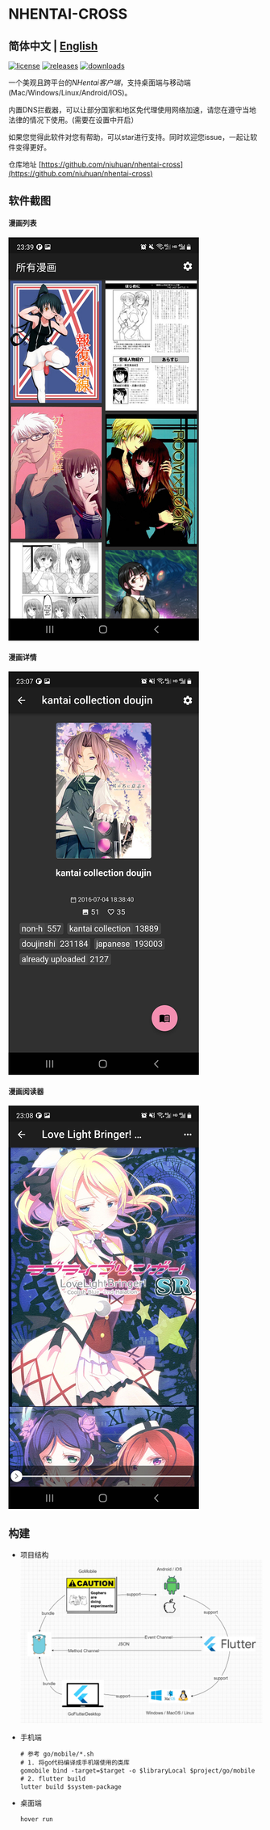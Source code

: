 # NHENTAI-CROSS

## 简体中文 | [English](README-en.md)

[![license](https://img.shields.io/github/license/niuhuan/nhentai-cross)](https://raw.githubusercontent.com/niuhuan/nhentai-cross/master/LICENSE)
[![releases](https://img.shields.io/github/v/release/niuhuan/nhentai-cross)](https://github.com/niuhuan/nhentai-cross/releases)
[![downloads](https://img.shields.io/github/downloads/niuhuan/nhentai-cross/total)](https://github.com/niuhuan/nhentai-cross/releases)

一个美观且跨平台的*NHentai客户端*，支持桌面端与移动端(Mac/Windows/Linux/Android/IOS)。

内置DNS拦截器，可以让部分国家和地区免代理使用网络加速，请您在遵守当地法律的情况下使用。(需要在设置中开启）

如果您觉得此软件对您有帮助，可以star进行支持。同时欢迎您issue，一起让软件变得更好。

仓库地址 [https://github.com/niuhuan/nhentai-cross](https://github.com/niuhuan/nhentai-cross)

## 软件截图

#### 漫画列表

![](images/comic_list.png)

#### 漫画详情

![](images/comic_info.png)

#### 漫画阅读器

![](images/comic_reader.png)

## 构建

- 项目结构
  ![](images/technologies.png)

- 手机端
  ```shell
  # 参考 go/mobile/*.sh
  # 1. 将go代码编译成手机端使用的类库
  gomobile bind -target=$target -o $libraryLocal $project/go/mobile
  # 2. flutter build
  lutter build $system-package
  ```

- 桌面端
  ```shell
  hover run
  ```
